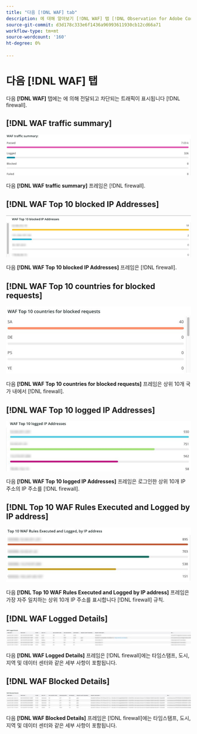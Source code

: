 ```yaml
---
title: "다음 [!DNL WAF] tab"
description: 에 대해 알아보기 [!DNL WAF] 탭 [!DNL Observation for Adobe Commerce].
source-git-commit: d3d178c333e6f1436a96993611930cb12cd66a71
workflow-type: tm+mt
source-wordcount: '160'
ht-degree: 0%

---
```


# 다음 [!DNL WAF] 탭

다음 **[!DNL WAF]** 탭에는 에 의해 전달되고 차단되는 트래픽이 표시됩니다 [!DNL firewall].

## [!DNL WAF traffic summary]

![WAF 트래픽 요약](../../assets/tools/observation-for-adobe-commerce/waf-1.png)

다음 **[!DNL WAF traffic summary]** 프레임은 [!DNL firewall].

## [!DNL WAF Top 10 blocked IP Addresses]

![WAF 상위 10개의 차단된 IP 주소](../../assets/tools/observation-for-adobe-commerce/waf-2.png)

다음 **[!DNL WAF Top 10 blocked IP Addresses]** 프레임은 [!DNL firewall].

## [!DNL WAF Top 10 countries for blocked requests]

![WAF, 전세계 10개국 차단 요청](../../assets/tools/observation-for-adobe-commerce/waf-3.jpg)

다음 **[!DNL WAF Top 10 countries for blocked requests]** 프레임은 상위 10개 국가 내에서 [!DNL firewall].

## [!DNL WAF Top 10 logged IP Addresses]

![WAF 상위 10개의 로그된 IP 주소](../../assets/tools/observation-for-adobe-commerce/waf-4.jpg)

다음 **[!DNL WAF Top 10 logged IP Addresses]** 프레임은 로그인한 상위 10개 IP 주소의 IP 주소를 [!DNL firewall].

## [!DNL Top 10 WAF Rules Executed and Logged by IP address]

![IP 주소로 실행 및 기록된 상위 10개 WAF 규칙](../../assets/tools/observation-for-adobe-commerce/waf-5.jpg)

다음 **[!DNL Top 10 WAF Rules Executed and Logged by IP address]** 프레임은 가장 자주 일치하는 상위 10개 IP 주소를 표시합니다 [!DNL firewall] 규칙.

## [!DNL WAF Logged Details]

![WAF 로그된 세부 정보](../../assets/tools/observation-for-adobe-commerce/waf-6.jpg)

다음 **[!DNL WAF Logged Details]** 프레임은 [!DNL firewall]에는 타임스탬프, 도시, 지역 및 데이터 센터와 같은 세부 사항이 포함됩니다.

## [!DNL WAF Blocked Details]

![WAF 차단 세부 정보](../../assets/tools/observation-for-adobe-commerce/waf-7.jpg)

다음 **[!DNL WAF Blocked Details]** 프레임은 [!DNL firewall]에는 타임스탬프, 도시, 지역 및 데이터 센터와 같은 세부 사항이 포함됩니다.

